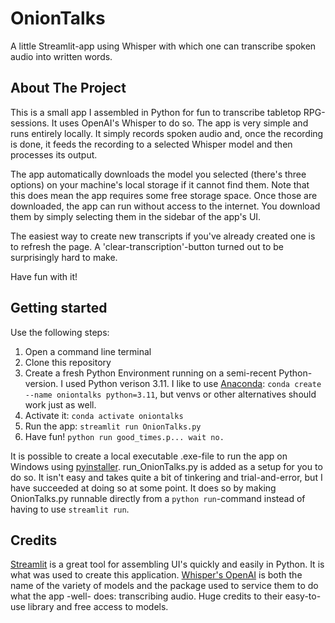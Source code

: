# OnionTalks
A little Streamlit-app using Whisper with which one can transcribe spoken audio into written words. 

## About The Project
This is a small app I assembled in Python for fun to transcribe tabletop RPG-sessions. It uses OpenAI's Whisper to do so. The app is very simple and runs entirely locally. It simply records spoken audio and, once the recording is done, it feeds the recording to a selected Whisper model and then processes its output. 

The app automatically downloads the model you selected (there's three options) on your machine's local storage if it cannot find them. Note that this does mean the app requires some free storage space. Once those are downloaded, the app can run without access to the internet. You download them by simply selecting them in the sidebar of the app's UI. 

The easiest way to create new transcripts if you've already created one is to refresh the page. A 'clear-transcription'-button turned out to be surprisingly hard to make. 

Have fun with it!

## Getting started
Use the following steps:
1. Open a command line terminal
2. Clone this repository
3. Create a fresh Python Environment running on a semi-recent Python-version. I used Python verison 3.11. I like to use [Anaconda](https://www.anaconda.com/): ```conda create --name oniontalks python=3.11```, but venvs or other alternatives should work just as well.
4. Activate it: ```conda activate oniontalks```
5. Run the app: ```streamlit run OnionTalks.py```
6. Have fun! ```python run good_times.p... wait no.```

It is possible to create a local executable .exe-file to run the app on Windows using [pyinstaller](https://pyinstaller.org/en/stable/). run_OnionTalks.py is added as a setup for you to do so. It isn't easy and takes quite a bit of tinkering and trial-and-error, but I have succeeded at doing so at some point. It does so by making OnionTalks.py runnable directly from a ```python run```-command instead of having to use ```streamlit run```.  

## Credits
[Streamlit](https://streamlit.io/) is a great tool for assembling UI's quickly and easily in Python. It is what was used to create this application.
[Whisper's OpenAI](https://github.com/openai/whisper) is both the name of the variety of models and the package used to service them to do what the app -well- does: transcribing audio. Huge credits to their easy-to-use library and free access to models. 